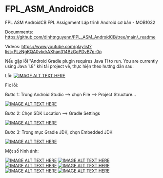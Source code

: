 # FPL_ASM_AndroidCB
FPL ASM AndroidCB
FPL Assignment Lập trình Android cơ bản - MOB1032

Documments: https://github.com/dinhtnguyenn/FPL_ASM_AndroidCB/tree/main/_readme

Videos: https://www.youtube.com/playlist?list=PLzNgKQA0vkdrAXhan314BzGoPDvB7p-0p

Nếu gặp lỗi "Android Gradle plugin requires Java 11 to run. You are currently using Java 1.8" khi tải project về, thực hiện theo hướng dẫn sau:

Lỗi: 
[![IMAGE ALT TEXT HERE](https://raw.githubusercontent.com/dinhtnguyenn/FPL_ASM_AndroidUI/main/readme/error.png)](https://github.com/dinhtnguyenn/FPL_ASM_AndroidUI)

Fix lỗi:

Bước 1: Trong Android Studio --> chọn File --> Project Structure...

[![IMAGE ALT TEXT HERE](https://raw.githubusercontent.com/dinhtnguyenn/FPL_ASM_AndroidUI/main/readme/error-stp1.png)](https://github.com/dinhtnguyenn/FPL_ASM_AndroidUI)

Bước 2: Chọn SDK Location --> Gradle Settings

[![IMAGE ALT TEXT HERE](https://raw.githubusercontent.com/dinhtnguyenn/FPL_ASM_AndroidUI/main/readme/error-stp2.png)](https://github.com/dinhtnguyenn/FPL_ASM_AndroidUI)

Bước 3: Trong mục Gradle JDK, chọn Embedded JDK

[![IMAGE ALT TEXT HERE](https://raw.githubusercontent.com/dinhtnguyenn/FPL_ASM_AndroidUI/main/readme/error-stp3.png)](https://github.com/dinhtnguyenn/FPL_ASM_AndroidUI)

Một số hình ảnh:

[![IMAGE ALT TEXT HERE](https://raw.githubusercontent.com/dinhtnguyenn/FPL_ASM_AndroidCB/main/_readme/1.png)](https://github.com/dinhtnguyenn/FPL_ASM_AndroidCB)
[![IMAGE ALT TEXT HERE](https://raw.githubusercontent.com/dinhtnguyenn/FPL_ASM_AndroidCB/main/_readme/2.png)](https://github.com/dinhtnguyenn/FPL_ASM_AndroidCB)
[![IMAGE ALT TEXT HERE](https://raw.githubusercontent.com/dinhtnguyenn/FPL_ASM_AndroidCB/main/_readme/3.png)](https://github.com/dinhtnguyenn/FPL_ASM_AndroidCB)
[![IMAGE ALT TEXT HERE](https://raw.githubusercontent.com/dinhtnguyenn/FPL_ASM_AndroidCB/main/_readme/4.png)](https://github.com/dinhtnguyenn/FPL_ASM_AndroidCB)
[![IMAGE ALT TEXT HERE](https://raw.githubusercontent.com/dinhtnguyenn/FPL_ASM_AndroidCB/main/_readme/5.png)](https://github.com/dinhtnguyenn/FPL_ASM_AndroidCB)
[![IMAGE ALT TEXT HERE](https://raw.githubusercontent.com/dinhtnguyenn/FPL_ASM_AndroidCB/main/_readme/6.png)](https://github.com/dinhtnguyenn/FPL_ASM_AndroidCB)
